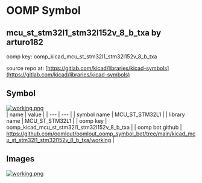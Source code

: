 # OOMP Symbol  
## mcu_st_stm32l1_stm32l152v_8_b_txa  by arturo182  
  
oomp key: oomp_kicad_mcu_st_stm32l1_stm32l152v_8_b_txa  
  
source repo at: [https://gitlab.com/kicad/libraries/kicad-symbols](https://gitlab.com/kicad/libraries/kicad-symbols)  
## Symbol  
  
[![working.png](working_600.png)](working.png)  
| name | value | 
| --- | --- | 
| symbol name | MCU_ST_STM32L1 | 
| library name | MCU_ST_STM32L1 | 
| oomp key | oomp_kicad_mcu_st_stm32l1_stm32l152v_8_b_txa | 
| oomp bot github | https://github.com/oomlout/oomlout_oomp_symbol_bot/tree/main/kicad_mcu_st_stm32l1_stm32l152v_8_b_txa/working | 
## Images  
  
[![working.png](working_140.png)](working.png)  

